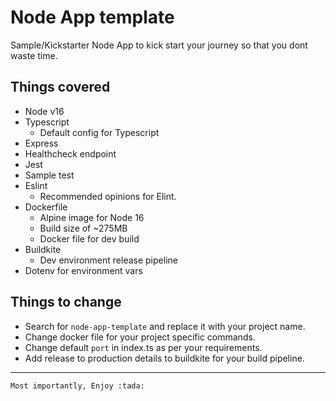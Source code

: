 # Node App template
Sample/Kickstarter Node App to kick start your journey so that you dont waste time.

## Things covered
- Node v16
- Typescript
    - Default config for Typescript
- Express
- Healthcheck endpoint
- Jest
- Sample test
- Eslint
    - Recommended opinions for Elint.
- Dockerfile
    - Alpine image for Node 16 
    - Build size of ~275MB
    - Docker file for dev build
- Buildkite
    - Dev environment release pipeline
- Dotenv for environment vars

## Things to change
- Search for `node-app-template` and replace it with your project name.
- Change docker file for your project specific commands.
- Change default `port` in index.ts as per your requirements.
- Add release to production details to buildkite for your build pipeline.

---
```
Most importantly, Enjoy :tada: 
```